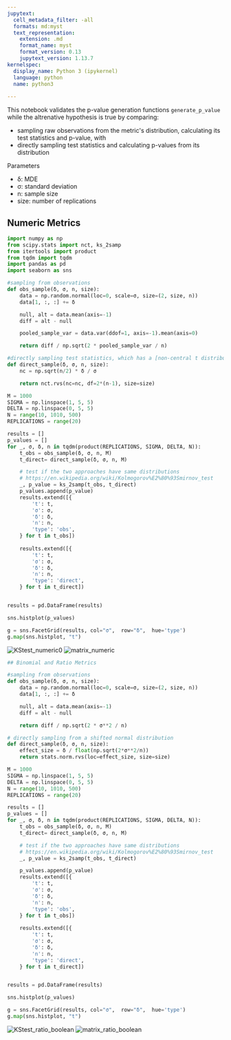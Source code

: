 ```yaml
---
jupytext:
  cell_metadata_filter: -all
  formats: md:myst
  text_representation:
    extension: .md
    format_name: myst
    format_version: 0.13
    jupytext_version: 1.13.7
kernelspec:
  display_name: Python 3 (ipykernel)
  language: python
  name: python3
  
---
```

This notebook validates the p-value generation functions ```generate_p_value``` while the altrenative hypothesis is true by comparing:
* sampling raw observations from the metric's distribution, calculating its test statistics and p-value, with
* directly sampling test statistics and calculating p-values from its distribution 

Parameters
* δ: MDE
* σ: standard deviation
* n: sample size
* size: number of replications

## Numeric Metrics
```python
import numpy as np
from scipy.stats import nct, ks_2samp
from itertools import product
from tqdm import tqdm
import pandas as pd
import seaborn as sns

#sampling from observations
def obs_sample(δ, σ, n, size):
    data = np.random.normal(loc=0, scale=σ, size=(2, size, n))
    data[1, :, :] += δ

    null, alt = data.mean(axis=-1)
    diff = alt - null

    pooled_sample_var = data.var(ddof=1, axis=-1).mean(axis=0)

    return diff / np.sqrt(2 * pooled_sample_var / n)

#directly sampling test statistics, which has a [non-central t distribution](https://en.wikipedia.org/wiki/Noncentral_t-distribution) with a non-central parameter [nc](https://journals.sagepub.com/doi/pdf/10.1177/1536867X0400400205)
def direct_sample(δ, σ, n, size):
    nc = np.sqrt(n/2) * δ / σ

    return nct.rvs(nc=nc, df=2*(n-1), size=size)

M = 1000
SIGMA = np.linspace(1, 5, 5)
DELTA = np.linspace(0, 5, 5)
N = range(10, 1010, 500)
REPLICATIONS = range(20)

results = []
p_values = []
for _, σ, δ, n in tqdm(product(REPLICATIONS, SIGMA, DELTA, N)):
    t_obs = obs_sample(δ, σ, n, M)
    t_direct= direct_sample(δ, σ, n, M)

    # test if the two approaches have same distributions
    # https://en.wikipedia.org/wiki/Kolmogorov%E2%80%93Smirnov_test
    _, p_value = ks_2samp(t_obs, t_direct)
    p_values.append(p_value)
    results.extend([{
        't': t,
        'σ': σ,
        'δ': δ,
        'n': n,
        'type': 'obs',
    } for t in t_obs])
    
    results.extend([{
        't': t,
        'σ': σ,
        'δ': δ,
        'n': n,
        'type': 'direct',
    } for t in t_direct])


results = pd.DataFrame(results)

sns.histplot(p_values)

g = sns.FacetGrid(results, col="σ",  row="δ",  hue='type')
g.map(sns.histplot, "t")
```
![KStest_numeric0](KStest_numeric.png)
![matrix_numeric](matrix_numeric.png)
```python
## Binomial and Ratio Metrics

#sampling from observations
def obs_sample(δ, σ, n, size):
    data = np.random.normal(loc=0, scale=σ, size=(2, size, n))
    data[1, :, :] += δ

    null, alt = data.mean(axis=-1)
    diff = alt - null

    return diff / np.sqrt(2 * σ**2 / n)

# directly sampling from a shifted normal distribution
def direct_sample(δ, σ, n, size):
    effect_size = δ / float(np.sqrt(2*σ**2/n))
    return stats.norm.rvs(loc=effect_size, size=size)

M = 1000
SIGMA = np.linspace(1, 5, 5)
DELTA = np.linspace(0, 5, 5)
N = range(10, 1010, 500)
REPLICATIONS = range(20)

results = []
p_values = []
for _, σ, δ, n in tqdm(product(REPLICATIONS, SIGMA, DELTA, N)):
    t_obs = obs_sample(δ, σ, n, M)
    t_direct= direct_sample(δ, σ, n, M)

    # test if the two approaches have same distributions
    # https://en.wikipedia.org/wiki/Kolmogorov%E2%80%93Smirnov_test
    _, p_value = ks_2samp(t_obs, t_direct)

    p_values.append(p_value)
    results.extend([{
        't': t,
        'σ': σ,
        'δ': δ,
        'n': n,
        'type': 'obs',
    } for t in t_obs])
    
    results.extend([{
        't': t,
        'σ': σ,
        'δ': δ,
        'n': n,
        'type': 'direct',
    } for t in t_direct])


results = pd.DataFrame(results)

sns.histplot(p_values)

g = sns.FacetGrid(results, col="σ",  row="δ",  hue='type')
g.map(sns.histplot, "t")
```
![KStest_ratio_boolean](KStest_ratio_boolean.png)
![matrix_ratio_boolean](matrix_ratio_boolean.png)